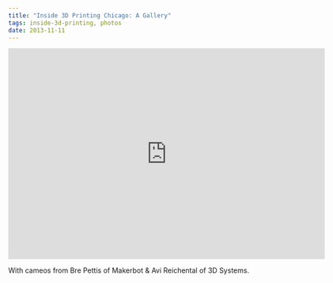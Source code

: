 ```yaml
---
title: "Inside 3D Printing Chicago: A Gallery"
tags: inside-3d-printing, photos
date: 2013-11-11
---
```

<iframe src="https://www.flickr.com/photos/tylerbenster/14540948126/player/" width="640" height="427" frameborder="0" allowfullscreen webkitallowfullscreen mozallowfullscreen oallowfullscreen msallowfullscreen></iframe>

With cameos from Bre Pettis of Makerbot & Avi Reichental of 3D Systems.
